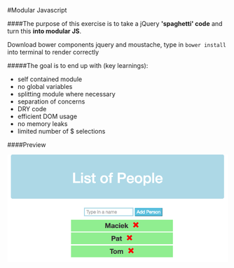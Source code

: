 #Modular Javascript

####The purpose of this exercise is to take a jQuery **'spaghetti' code** and turn this **into modular JS**.

Download bower components jquery and moustache, type in ```bower install``` into terminal to render correctly

#####The goal is to end up with (key learnings):

- self contained module
- no global variables
- splitting module where necessary
- separation of concerns
- DRY code
- efficient DOM usage
- no memory leaks
- limited number of $ selections

####Preview

![modular-js screenshot](https://raw.githubusercontent.com/maciejk77/modular-js/master/screenshot.png)

